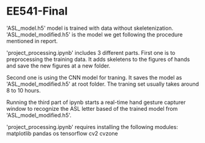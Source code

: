 # EE541-Final

'ASL_model.h5' model is trained with data without skeletenization.
'ASL_model_modified.h5' is the model we get following the procedure mentioned in report.

'project_processing.ipynb' includes 3 different parts. 
First one is to preprocessing the training data. It adds skeletens to the figures of hands and save the new figures at a new folder.

Second one is using the CNN model for traning. It saves the model as 'ASL_model_modified.h5' at root folder. The traning set usually takes around 8 to 10 hours.

Running the third part of ipynb starts a real-time hand gesture capturer window to recognize the ASL letter based of the trained model from 'ASL_model_modified.h5'.

'project_processing.ipynb' requires installing the following modules:
matplotlib
pandas
os
tensorflow
cv2
cvzone
